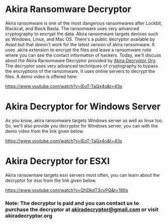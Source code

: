 # Akira Ransomware Decryptor

Akira ransomware is one of the most dangerous ransomwares after Lockbit, Blackcat, and Black Basta. The ransomware uses very advanced cryptography to encrypt the data.
Akira ransomware targets devices such as Windows, Linux, and Mac OS. There's a public decryptor available by Avast but that doesn't work for the latest version of akira ransomware.
It uses .akira extension to encrypt the files and leave a ransomware note where you can see the contact information of hackers.
Today, we'll discuss about the Akira Ransomware Decryptor provided by [Akira Decryptor Org](https://akiradecryptor.org/). The decryptor uses very advanced techniques of cryptography to bypass the encryptions of the ransomware. It uses online servers to decrypt the files.
A demo video is offered here:

https://www.youtube.com/watch?v=IEoT-TaQx4o&t=43s


# Akira Decryptor for Windows Server

As you know, akira ransomware targets Windows server as well as linux too. So, we'll also provide you decryptor for Windows server, you can with the demo video from the link given below.

https://www.youtube.com/watch?v=IEoT-TaQx4o&t=43s

# Akira Decryptor for ESXI
Akira ransowmare targets esxi servers most often, you can learn about the decryptor for esxi from the link given below.

https://www.youtube.com/watch?v=QhDkdT3cyPQ&t=186s

### Note: The decryptor is paid and you can contact us to purchase the decryptor at akiradecryptor@gmail.com or visit akiradecryptor.org
